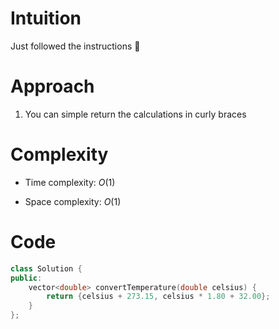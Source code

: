 # Intuition
Just followed the instructions 🤷

# Approach
1. You can simple return the calculations in curly braces

# Complexity
- Time complexity:
$O(1)$

- Space complexity:
$O(1)$

# Code
```c++
class Solution {
public:
    vector<double> convertTemperature(double celsius) {
        return {celsius + 273.15, celsius * 1.80 + 32.00};
    }
};
```